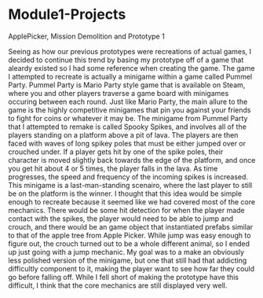 # Module1-Projects
 ApplePicker, Mission Demolition and Prototype 1

Seeing as how our previous prototypes were recreations of actual games, I decided to continue this trend by basing my prototype off of a game that aleardy existed so I had some reference when creating the game. The game I attempted to recreate is actually a minigame within a game called Pummel Party. Pummel Party is Mario Party style game that is available on Steam, where you and other players traverse a game board with minigames occuring between each round. Just like Mario Party, the main allure to the game is the highly competitive minigames that pin you against your friends to fight for coins or whatever it may be. The minigame from Pummel Party that I attempted to remake is called Spooky Spikes, and involves all of the players standing on a platform above a pit of lava. The players are then faced with waves of long spikey poles that must be either jumped over or crouched under. If a player gets hit by one of the spike poles, their character is moved slightly back towards the edge of the platform, and once you get hit about 4 or 5  times, the player falls in the lava. As time progresses, the speed and frequency of the incoming spikes is increased. This minigame is a last-man-standing scenairo, where the last player to still be on the platform is the winner. I thought that this idea would be simple enough to recreate because it seemed like we had covered most of the core mechanics. There would be some hit detection for when the player made contact with the spikes, the player would need to be able to jump and crouch, and there would be an game object that instantiated prefabs similar to that of the apple tree from Apple Picker. While jump was easy enough to figure out, the crouch turned out to be a whole different animal, so I ended up just going with a jump mechanic. My goal was to a make an obviously less polished version of the minigame, but one that still had that addicting difficultly component to it, making the player want to see how far they could go before falling off. While I fell short of making the prototype have this difficult, I think that the core mechanics are still displayed very well. 
